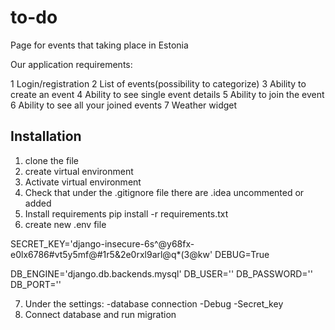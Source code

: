 # to-do
Page for events that taking place in Estonia


Our application requirements:

1 Login/registration
2 List of events(possibility to categorize)
3 Ability to create an event
4 Ability to see single event details
5 Ability to join the event
6 Ability to see all your  joined events
7 Weather widget

## Installation

1. clone the file
2. create virtual environment
3. Activate virtual environment
4. Check that under the .gitignore file there are .idea uncommented or added
5. Install requirements
pip install -r requirements.txt
6. create new .env file 

SECRET_KEY='django-insecure-6s^@y68fx-e0lx6786#vt5y5mf@#1r5&2e0rxl9arl@q*(3@kw'
DEBUG=True

DB_ENGINE='django.db.backends.mysql'
DB_USER=''
DB_PASSWORD=''
DB_PORT=''

7. Under the settings: 
            -database connection
            -Debug
            -Secret_key
8. Connect database and run migration